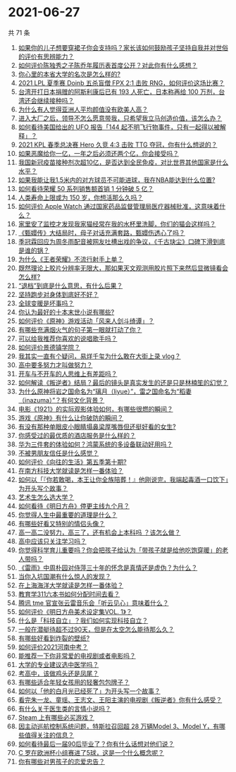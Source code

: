 # 2021-06-27

共 71 条

<!-- BEGIN -->
<!-- 最后更新时间 Sun Jun 27 2021 03:01:13 GMT+0800 (China Standard Time) -->

1. [如果你的儿子想要穿裙子你会支持吗？家长该如何鼓励孩子坚持自我并对世俗的评价有思辨能力？](https://www.zhihu.com/question/467775786)
2. [如何评价陈独秀之子陈乔年履历表首度公开？对此你有什么感想？](https://www.zhihu.com/question/464933522)
3. [你心里的本省大学的名次是怎么样的?](https://www.zhihu.com/question/410179653)
4. [2021 LPL 夏季赛 Doinb 五杀盲僧 FPX 2:1 击败
   RNG，如何评价这场比赛？](https://www.zhihu.com/question/467927415)
5. [台湾开打日本捐赠的阿斯利康后已有 193 人死亡，日本称再给 100
   万剂，台湾还会继续接种吗？](https://www.zhihu.com/question/467768491)
6. [为什么有人觉得亚洲人平均颜值没有欧美人高？](https://www.zhihu.com/question/433666039)
7. [进入大厂之后，领导不怎么愿意带我，只希望我立马创造价值，该怎么办？](https://www.zhihu.com/question/466550532)
8. [如何看待美国给出的 UFO 报告「144
   起不明飞行物事件，只有一起得以被解释」？](https://www.zhihu.com/question/467298489)
9. [2021 KPL 春季总决赛 Hero 久竞 4:3 击败 TTG
   夺冠，你有什么想说的？](https://www.zhihu.com/question/467891041)
10. [如果恶魔给你一亿，一年之后必须还两个亿，你会接受吗？](https://www.zhihu.com/question/392418796)
11. [我国新冠疫苗接种剂次超10亿，是否达到全民免疫，对比世界其他国家是什么水平？](https://www.zhihu.com/question/466845525)
12. [如果我能让我1.5米内的对方球员不可能进球，我在NBA能达到什么位置?](https://www.zhihu.com/question/402597076)
13. [如何看待荣耀 50 系列销售额首销 1 分钟破 5 亿？](https://www.zhihu.com/question/467418330)
14. [人类寿命上限或为 150 岁，你想活那么久吗？](https://www.zhihu.com/question/466968884)
15. [如何评价 Apple Watch
    通过国家药品监督管理局医疗器械批准，这意味着什么？](https://www.zhihu.com/question/467625126)
16. [家里安了监控才发现我家猫经常在我的水杯里洗脚，你们的猫会这样吗？](https://www.zhihu.com/question/459983017)
17. [《甄嬛传》大结局时，母子对话充满套路，甄嬛伤透心了吗？](https://www.zhihu.com/question/404317643)
18. [季冠霖回应为周冬雨配音被网友吐槽出戏的争议，《千古玦尘》口碑下滑到底是谁的锅？](https://www.zhihu.com/question/467423413)
19. [为什么《王者荣耀》不流行射手上单？](https://www.zhihu.com/question/460375616)
20. [既然理论上胶片分辨率无限大，那如果天文观测用胶片照下来然后显微镜看会怎么样?](https://www.zhihu.com/question/453975780)
21. [“退档”到底是什么意思，有什么后果？](https://www.zhihu.com/question/331780490)
22. [坚持跑步对身体到底好不好？](https://www.zhihu.com/question/461618978)
23. [全球变暖是坏事吗？](https://www.zhihu.com/question/290575660)
24. [你认为最好的十本末世小说有哪些?](https://www.zhihu.com/question/403545900)
25. [如何评价《原神》游戏活动「风来人剑斗绮谭」？](https://www.zhihu.com/question/467734737)
26. [有哪些充满烟火气的句子第一眼就打动了你？](https://www.zhihu.com/question/357326082)
27. [可以给我推荐你喜欢的说唱歌手吗？](https://www.zhihu.com/question/457551476)
28. [如何评价景德镇学院？](https://www.zhihu.com/question/24931592)
29. [我其实一直有个疑问，易烊千玺为什么敢在大街上录 vlog？](https://www.zhihu.com/question/464875636)
30. [高中要多努力才叫做努力？](https://www.zhihu.com/question/60440328)
31. [开车与不开车的人思维上有差距吗？](https://www.zhihu.com/question/466319507)
32. [如何解读《叛逆者》结局？最后的镜头是真实发生的还是只是林楠笙的幻觉？](https://www.zhihu.com/question/467937765)
33. [为什么原神将岩之国命名为“璃月（liyue）”，雷之国命名为“稻妻（inazuma）”？有何文化背景？](https://www.zhihu.com/question/466559443)
34. [电影《1921》的实际观影体验如何，有哪些很燃的瞬间？](https://www.zhihu.com/question/467463563)
35. [游戏《原神》有什么让你破防的瞬间？](https://www.zhihu.com/question/466342008)
36. [有没有那种单眼皮小眼睛塌鼻梁厚嘴唇但还挺好看的女生?](https://www.zhihu.com/question/312374216)
37. [你感受过的最优质的酒店服务是什么样的？](https://www.zhihu.com/question/36082879)
38. [华为三件套的体验如何？鸿蒙系统的多设备联动好用吗？](https://www.zhihu.com/question/467709448)
39. [不被男朋友信任是什么感觉？](https://www.zhihu.com/question/464707364)
40. [如何评价《向往的生活》第五季第十期?](https://www.zhihu.com/question/466097156)
41. [在南方科技大学就读是怎样一番体验？](https://www.zhihu.com/question/24365361)
42. [如何以「『你若敢喝，本王让你全族陪葬！』他刚说完，我端起毒酒一口饮下」为开头写个故事？](https://www.zhihu.com/question/454829891)
43. [艺术生怎么选大学？](https://www.zhihu.com/question/406801194)
44. [如何看待《明日方舟》停更主线九个月？](https://www.zhihu.com/question/467117827)
45. [你觉得人生中最重要的道理是什么？](https://www.zhihu.com/question/465627192)
46. [有哪些好看又特别的情侣头像？](https://www.zhihu.com/question/361074548)
47. [高一高二没努力，高三了，还有机会上本科吗 ？该怎么做？](https://www.zhihu.com/question/466443276)
48. [高中应该只关注学习吗？](https://www.zhihu.com/question/464840911)
49. [你觉得科学育儿重要吗？你会把孩子给认为「带孩子就是给他吃饱穿暖」的老人带吗？](https://www.zhihu.com/question/464732842)
50. [《雷雨》中周朴园对侍萍三十年的怀念是真情还是虚伪？为什么？](https://www.zhihu.com/question/380155608)
51. [当你入坑国潮有什么惊人的发现？](https://www.zhihu.com/question/463164713)
52. [在上海海洋大学就读是怎样一番体验？](https://www.zhihu.com/question/29678076)
53. [教育学311六本书如何分配时间去看？](https://www.zhihu.com/question/438835540)
54. [腾讯 tme 官宣张云雷音乐会「听云见心」意味着什么？](https://www.zhihu.com/question/467549652)
55. [如何评价《明日方舟美术设定集VOL. 1》？](https://www.zhihu.com/question/467858109)
56. [什么是「科技自立」？我们如何实现科技自立？](https://www.zhihu.com/question/458853728)
57. [一般在潜艇待超不过90天，但是在太空怎么能待那么久？](https://www.zhihu.com/question/465762854)
58. [有哪些好看到炸裂的壁纸?](https://www.zhihu.com/question/425110846)
59. [如何评价2021河南中考？](https://www.zhihu.com/question/466137266)
60. [能推荐一下你非常爱的电视剧或者电影吗？](https://www.zhihu.com/question/460849272)
61. [大学的专业建议选中医学吗？](https://www.zhihu.com/question/463493627)
62. [考高中，该做鸡头还是凤尾？](https://www.zhihu.com/question/464821888)
63. [有哪些适合年轻女孩用的轻奢包包牌子？](https://www.zhihu.com/question/35179909)
64. [如何以「他的白月光已经死了」为开头写一个故事？](https://www.zhihu.com/question/435179014)
65. [看完朱一龙、童瑶、王志文、王阳主演的电视剧《叛逆者》你有什么感受？](https://www.zhihu.com/question/456962938)
66. [有什么关于医生类的言情小说吗？](https://www.zhihu.com/question/266364937)
67. [Steam 上有哪些必买游戏？](https://www.zhihu.com/question/35296900)
68. [因主动巡航控制系统问题，特斯拉召回超 28 万辆Model 3、Model
    Y，有哪些值得关注的信息？](https://www.zhihu.com/question/467798045)
69. [如何看待最后一届90后毕业了？你有什么话想对他们说？](https://www.zhihu.com/question/467748410)
70. [C 罗在欧洲杯小组赛进了5球，这是一个什么概念呢？](https://www.zhihu.com/question/467069907)
71. [你有哪些对男孩子的恋爱忠告？](https://www.zhihu.com/question/293676302)

<!-- END -->
